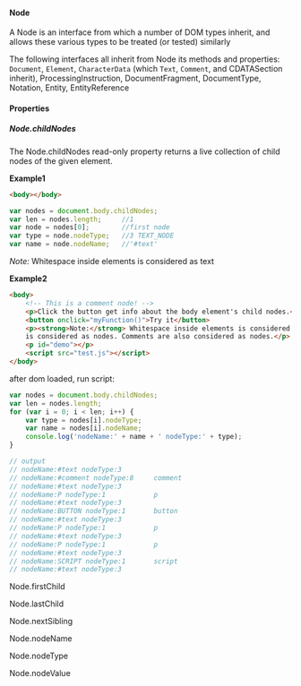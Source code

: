 #### Node

A Node is an interface from which a number of DOM types inherit, and allows these various types to be treated (or tested) similarly

The following interfaces all inherit from Node its methods and properties: ```Document```, ```Element```, ```CharacterData``` (which ```Text```, ```Comment```, and CDATASection inherit), ProcessingInstruction, DocumentFragment, DocumentType, Notation, Entity, EntityReference

#### Properties

##### Node.childNodes

The Node.childNodes read-only property returns a live collection of child nodes of the given element.

**Example1**

```html
<body></body>
```
```javascript
var nodes = document.body.childNodes;
var len = nodes.length;     //1
var node = nodes[0];        //first node
var type = node.nodeType;   //3 TEXT_NODE 
var name = node.nodeName;   //'#text'
```
*Note:* Whitespace inside elements is considered as text

**Example2**

```html
<body>
    <!-- This is a comment node! -->
    <p>Click the button get info about the body element's child nodes.</p>
    <button onclick="myFunction()">Try it</button>
    <p><strong>Note:</strong> Whitespace inside elements is considered as text, and text
    is considered as nodes. Comments are also considered as nodes.</p>
    <p id="demo"></p>
    <script src="test.js"></script>
</body>
```
after dom loaded, run script:

```javascript
var nodes = document.body.childNodes;
var len = nodes.length;
for (var i = 0; i < len; i++) {
    var type = nodes[i].nodeType;
    var name = nodes[i].nodeName;
    console.log('nodeName:' + name + ' nodeType:' + type);
}

// output
// nodeName:#text nodeType:3
// nodeName:#comment nodeType:8     comment
// nodeName:#text nodeType:3
// nodeName:P nodeType:1            p
// nodeName:#text nodeType:3
// nodeName:BUTTON nodeType:1       button
// nodeName:#text nodeType:3
// nodeName:P nodeType:1            p
// nodeName:#text nodeType:3
// nodeName:P nodeType:1            p
// nodeName:#text nodeType:3
// nodeName:SCRIPT nodeType:1       script
// nodeName:#text nodeType:3
```


Node.firstChild

Node.lastChild

Node.nextSibling

Node.nodeName

Node.nodeType

Node.nodeValue